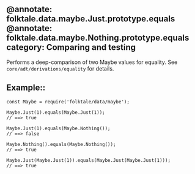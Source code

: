 @annotate: folktale.data.maybe.Just.prototype.equals
@annotate: folktale.data.maybe.Nothing.prototype.equals
category: Comparing and testing
---

Performs a deep-comparison of two Maybe values for equality. See `core/adt/derivations/equality` for details.


## Example::

    const Maybe = require('folktale/data/maybe');

    Maybe.Just(1).equals(Maybe.Just(1));
    // ==> true

    Maybe.Just(1).equals(Maybe.Nothing());
    // ==> false

    Maybe.Nothing().equals(Maybe.Nothing());
    // ==> true

    Maybe.Just(Maybe.Just(1)).equals(Maybe.Just(Maybe.Just(1)));
    // ==> true